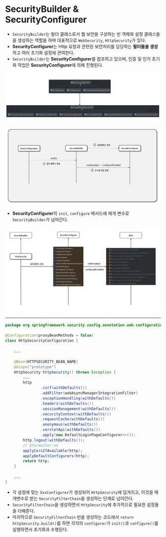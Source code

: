 # SecurityBuilder & SecurityConfigurer

- `SecurityBuilder`는 빌더 클래스로서 웹 보안을 구성하는 빈 객체와 설정 클래스들을 생성하는 역할을 하며 대표적으로 `WebSecurity`, `HttpSecurity`가 있다.
- **SecurityConfigurer**는 Http 요청과 관련된 보안처리를 담당하는 **필터들을 생성**하고 여러 초기화 설정에 관여한다.
- `SecurityBuilder`는 **SecurityConfigurer**를 참조하고 있으며, 인증 및 인가 초기화 작업은 **SecurityConfigurer**에 의해 진행된다.

![img.png](image/img.png)

![img_1.png](image/img_1.png)
- **SecurityConfigurer**의 `init`, `configure` 메서드에 매개 변수로 `SecurityBuilder`가 넘어간다.

![img_2.png](image/img_2.png)

---

```java
package org.springframework.security.config.annotation.web.configuration;

@Configuration(proxyBeanMethods = false)
class HttpSecurityConfiguration {
    
    ...
    
    @Bean(HTTPSECURITY_BEAN_NAME)
    @Scope("prototype")
    HttpSecurity httpSecurity() throws Exception {
        ...
        http
                .csrf(withDefaults())
                .addFilter(webAsyncManagerIntegrationFilter)
                .exceptionHandling(withDefaults())
                .headers(withDefaults())
                .sessionManagement(withDefaults())
                .securityContext(withDefaults())
                .requestCache(withDefaults())
                .anonymous(withDefaults())
                .servletApi(withDefaults())
                .apply(new DefaultLoginPageConfigurer<>());
        http.logout(withDefaults());
        // @formatter:on
        applyCorsIfAvailable(http);
        applyDefaultConfigurers(http);
        return http;
    }
    
    ...
}
```
- 각 설정에 맞는 `XxxConfigurer`가 생성되어 `HttpSecurity`에 담겨지고, 이것을 매개변수로 받는 `SecurityFilterChain`을 생성하는 단계로 넘어간다.
- `SecurityFilterChain`을 생성하면서 `HttpSecurity`에 추가적으로 필요한 설정들을 더해준다.
- 마지막으로 `SecurityFilterChain` 빈을 생성하는 코드에서 `return httpSecurity.build()`를 하면 각각의 `configurer`가 `init()`과 `configure()`를 실행하면서 초기화과 수행된다.